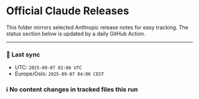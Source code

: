 # Official Claude Releases

This folder mirrors selected Anthropic release notes for easy tracking.
The status section below is updated by a daily GitHub Action.


---

<!-- sync-status:start -->

### 🔄 Last sync
- UTC: `2025-09-07 02:06 UTC`
- Europe/Oslo: `2025-09-07 04:06 CEST`

### ℹ️ No content changes in tracked files this run

<!-- sync-status:end -->

















